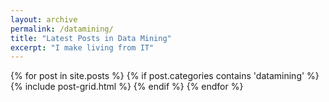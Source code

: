 ```yaml
---
layout: archive
permalink: /datamining/
title: "Latest Posts in Data Mining"
excerpt: "I make living from IT"
---
```


<div class="tiles">
{% for post in site.posts %}
	{% if post.categories contains 'datamining' %}
		{% include post-grid.html %}
	{% endif %}
{% endfor %}
</div><!-- /.tiles -->
